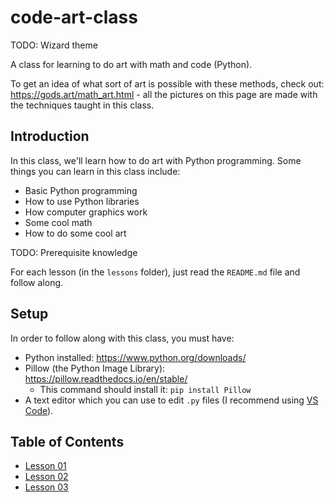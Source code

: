 # code-art-class

TODO: Wizard theme

A class for learning to do art with math and code (Python).

To get an idea of what sort of art is possible with these methods, check out: <https://gods.art/math_art.html> - all the pictures on this page are made with the techniques taught in this class.

## Introduction

In this class, we'll learn how to do art with Python programming. Some things you can learn in this class include:

* Basic Python programming
* How to use Python libraries
* How computer graphics work
* Some cool math
* How to do some cool art

TODO: Prerequisite knowledge

For each lesson (in the `lessons` folder), just read the `README.md` file and follow along.

## Setup

In order to follow along with this class, you must have:

* Python installed: <https://www.python.org/downloads/>
* Pillow (the Python Image Library): <https://pillow.readthedocs.io/en/stable/>
    - This command should install it: `pip install Pillow`
* A text editor which you can use to edit `.py` files (I recommend using [VS Code](https://code.visualstudio.com)).


## Table of Contents

* [Lesson 01](lessons/lesson_01/README.md)
* [Lesson 02](lessons/lesson_02/README.md)
* [Lesson 03](lessons/lesson_03/README.md)

